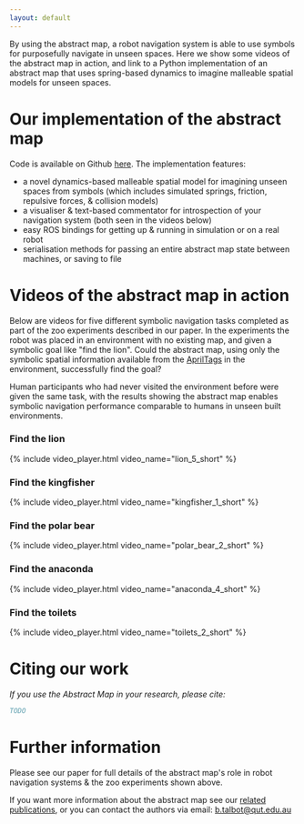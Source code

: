 ```yaml
---
layout: default
---
```


By using the abstract map, a robot navigation system is able to use symbols for purposefully navigate in unseen spaces. Here we show some videos of the abstract map in action, and link to a Python implementation of an abstract map that uses spring-based dynamics to imagine malleable spatial models for unseen spaces.

# Our implementation of the abstract map

Code is available on Github [here](https://github.com/btalb/abstract_map). The implementation features:

- a novel dynamics-based malleable spatial model for imagining unseen spaces from symbols (which includes simulated springs, friction, repulsive forces, & collision models)
- a visualiser & text-based commentator for introspection of your navigation system (both seen in the videos below)
- easy ROS bindings for getting up & running in simulation or on a real robot
- serialisation methods for passing an entire abstract map state between machines, or saving to file

# Videos of the abstract map in action

Below are videos for five different symbolic navigation tasks completed as part of the zoo experiments described in our paper. In the experiments the robot was placed in an environment with no existing map, and given a symbolic goal like "find the lion". Could the abstract map, using only the symbolic spatial information available from the [AprilTags](https://april.eecs.umich.edu/software/apriltag.html) in the environment, successfully find the goal?

Human participants who had never visited the environment before were given the same task, with the results showing the abstract map enables symbolic navigation performance comparable to humans in unseen built environments.

### Find the lion

{% include video_player.html video_name="lion_5_short" %}

### Find the kingfisher

{% include video_player.html video_name="kingfisher_1_short" %}

### Find the polar bear

{% include video_player.html video_name="polar_bear_2_short" %}

### Find the anaconda

{% include video_player.html video_name="anaconda_4_short" %}

### Find the toilets

{% include video_player.html video_name="toilets_2_short" %}

# Citing our work

_If you use the Abstract Map in your research, please cite:_

```bibtex
TODO
```

# Further information

Please see our paper for full details of the abstract map's role in robot navigation systems & the zoo experiments shown above. 

If you want more information about the abstract map see our [related publications](https://scholar.google.com/citations?user=oDCvYTEAAAAJ&hl=en), or you can contact the authors via email: [b.talbot@qut.edu.au](mailto:b.talbot@qut.edu.au)
